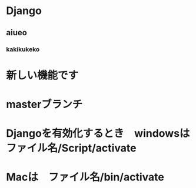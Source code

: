 # Django
## aiueo
### kakikukeko

# 新しい機能です
# masterブランチ
# Djangoを有効化するとき　windowsは　ファイル名/Script/activate
# Macは　ファイル名/bin/activate
